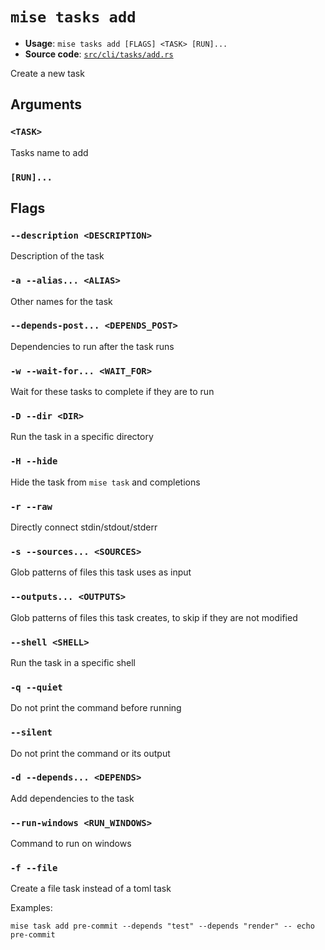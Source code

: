 # `mise tasks add`

- **Usage**: `mise tasks add [FLAGS] <TASK> [RUN]...`
- **Source code**: [`src/cli/tasks/add.rs`](https://github.com/jdx/mise/blob/main/src/cli/tasks/add.rs)

Create a new task

## Arguments

### `<TASK>`

Tasks name to add

### `[RUN]...`

## Flags

### `--description <DESCRIPTION>`

Description of the task

### `-a --alias... <ALIAS>`

Other names for the task

### `--depends-post... <DEPENDS_POST>`

Dependencies to run after the task runs

### `-w --wait-for... <WAIT_FOR>`

Wait for these tasks to complete if they are to run

### `-D --dir <DIR>`

Run the task in a specific directory

### `-H --hide`

Hide the task from `mise task` and completions

### `-r --raw`

Directly connect stdin/stdout/stderr

### `-s --sources... <SOURCES>`

Glob patterns of files this task uses as input

### `--outputs... <OUTPUTS>`

Glob patterns of files this task creates, to skip if they are not modified

### `--shell <SHELL>`

Run the task in a specific shell

### `-q --quiet`

Do not print the command before running

### `--silent`

Do not print the command or its output

### `-d --depends... <DEPENDS>`

Add dependencies to the task

### `--run-windows <RUN_WINDOWS>`

Command to run on windows

### `-f --file`

Create a file task instead of a toml task

Examples:

```
mise task add pre-commit --depends "test" --depends "render" -- echo pre-commit
```
